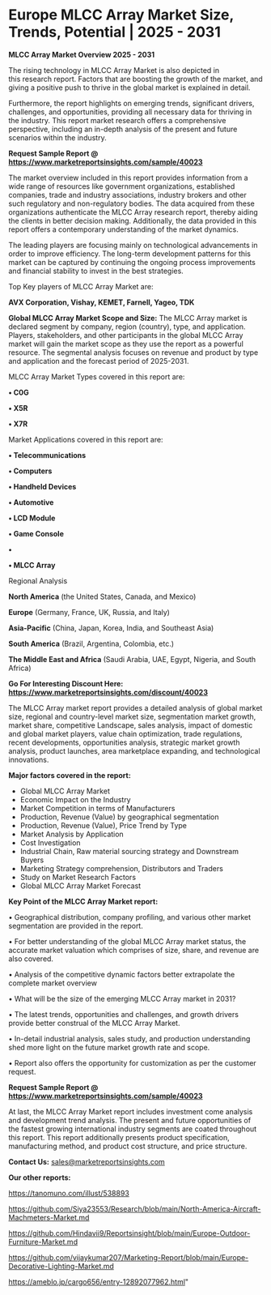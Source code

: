 # Europe MLCC Array Market Size, Trends, Potential | 2025 - 2031

<Strong> MLCC Array Market Overview 2025 - 2031</strong>

The rising technology in MLCC Array Market is also depicted in this research report. Factors that are boosting the growth of the market, and giving a positive push to thrive in the global market is explained in detail.

Furthermore, the report highlights on emerging trends, significant drivers, challenges, and opportunities, providing all necessary data for thriving in the industry. This report market research offers a comprehensive perspective, including an in-depth analysis of the present and future scenarios within the industry.

<strong>Request Sample Report @ <a href=https://www.marketreportsinsights.com/sample/40023>https://www.marketreportsinsights.com/sample/40023</a></strong>

The market overview included in this report provides information from a wide range of resources like government organizations, established companies, trade and industry associations, industry brokers and other such regulatory and non-regulatory bodies. The data acquired from these organizations authenticate the MLCC Array research report, thereby aiding the clients in better decision making. Additionally, the data provided in this report offers a contemporary understanding of the market dynamics.

The leading players are focusing mainly on technological advancements in order to improve efficiency. The long-term development patterns for this market can be captured by continuing the ongoing process improvements and financial stability to invest in the best strategies.

Top Key players of MLCC Array Market are:

<strong>AVX Corporation, Vishay, KEMET, Farnell, Yageo, TDK</strong>

<strong><b>Global MLCC Array Market Scope and Size:</b></strong>
The MLCC Array market is declared segment by company, region (country), type, and application. Players, stakeholders, and other participants in the global MLCC Array market will gain the market scope as they use the report as a powerful resource. The segmental analysis focuses on revenue and product by type and application and the forecast period of 2025-2031.

MLCC Array Market Types covered in this report are:

<strong>•  C0G

•  X5R

•  X7R</strong>

Market Applications covered in this report are:

<strong>•  Telecommunications

•  Computers

•  Handheld Devices

•  Automotive

•  LCD Module

•  Game Console

•  

•  MLCC Array</strong> 

Regional Analysis

<strong>North America</strong> (the United States, Canada, and Mexico)

<strong>Europe</strong> (Germany, France, UK, Russia, and Italy)

<strong>Asia-Pacific</strong> (China, Japan, Korea, India, and Southeast Asia)

<strong>South America</strong> (Brazil, Argentina, Colombia, etc.)

<strong>The Middle East and Africa</strong> (Saudi Arabia, UAE, Egypt, Nigeria, and South Africa)

<strong>Go For Interesting Discount Here: <a href=https://www.marketreportsinsights.com/discount/40023>https://www.marketreportsinsights.com/discount/40023</a></strong>

The MLCC Array market report provides a detailed analysis of global market size, regional and country-level market size, segmentation market growth, market share, competitive Landscape, sales analysis, impact of domestic and global market players, value chain optimization, trade regulations, recent developments, opportunities analysis, strategic market growth analysis, product launches, area marketplace expanding, and technological innovations.

<strong><b>Major factors covered in the report:</b></strong>
<ul>
  <li>Global MLCC Array Market </li>
  <li>Economic Impact on the Industry</li>
  <li>Market Competition in terms of Manufacturers</li>
  <li>Production, Revenue (Value) by geographical segmentation</li>
  <li>Production, Revenue (Value), Price Trend by Type</li>
  <li>Market Analysis by Application</li>
  <li>Cost Investigation</li>
  <li>Industrial Chain, Raw material sourcing strategy and Downstream Buyers</li>
  <li>Marketing Strategy comprehension, Distributors and Traders</li>
  <li>Study on Market Research Factors</li>
  <li>Global MLCC Array Market Forecast</li>
</ul>

<strong><b>Key Point of the MLCC Array Market report:</b></strong>

• Geographical distribution, company profiling, and various other market segmentation are provided in the report.

• For better understanding of the global MLCC Array market status, the accurate market valuation which comprises of size, share, and revenue are also covered.

• Analysis of the competitive dynamic factors better extrapolate the complete market overview

• What will be the size of the emerging MLCC Array market in 2031?

• The latest trends, opportunities and challenges, and growth drivers provide better construal of the MLCC Array Market.

• In-detail industrial analysis, sales study, and production understanding shed more light on the future market growth rate and scope.

• Report also offers the opportunity for customization as per the customer request.

<strong>Request Sample Report @ <a href=https://www.marketreportsinsights.com/sample/40023>https://www.marketreportsinsights.com/sample/40023</a></strong>

At last, the MLCC Array Market report includes investment come analysis and development trend analysis. The present and future opportunities of the fastest growing international industry segments are coated throughout this report. This report additionally presents product specification, manufacturing method, and product cost structure, and price structure.

<strong>Contact Us:</strong>
sales@marketreportsinsights.com

<strong>Our other reports:</strong>

<a href=https://tanomuno.com/illust/538893>https://tanomuno.com/illust/538893</a>

<a href=https://github.com/Siya23553/Research/blob/main/North-America-Aircraft-Machmeters-Market.md>https://github.com/Siya23553/Research/blob/main/North-America-Aircraft-Machmeters-Market.md</a>

<a href=https://github.com/Hindavii9/Reportsinsight/blob/main/Europe-Outdoor-Furniture-Market.md>https://github.com/Hindavii9/Reportsinsight/blob/main/Europe-Outdoor-Furniture-Market.md</a>

<a href=https://github.com/vijaykumar207/Marketing-Report/blob/main/Europe-Decorative-Lighting-Market.md>https://github.com/vijaykumar207/Marketing-Report/blob/main/Europe-Decorative-Lighting-Market.md</a>

<a href=https://ameblo.jp/cargo656/entry-12892077962.html>https://ameblo.jp/cargo656/entry-12892077962.html</a>"
